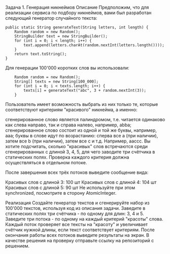 Задача 1. Генерация никнеймов
Описание
Предположим, что для реализации сервиса по подбору никнеймов, вами был разработан следующий генератор случайного текста:

    public static String generateText(String letters, int length) {
        Random random = new Random();
        StringBuilder text = new StringBuilder();
        for (int i = 0; i < length; i++) {
            text.append(letters.charAt(random.nextInt(letters.length())));
        }
        return text.toString();
    }
Для генерации 100'000 коротких слов вы использовали:

        Random random = new Random();
        String[] texts = new String[100_000];
        for (int i = 0; i < texts.length; i++) {
            texts[i] = generateText("abc", 3 + random.nextInt(3));
        }
Пользователь имеет возможность выбрать из них только те, которые соответствуют критериям "красивого" никнейма, а именно:

сгенерированное слово является палиндромом, т.е. читается одинаково как слева направо, так и справа налево, например, abba;
сгенерированное слово состоит из одной и той же буквы, например, aaa;
буквы в слове идут по возрастанию: сперва все a (при наличии), затем все b (при наличии), затем все c и т.д. Например, aaccc.
Вы хотите подсчитать, сколько "красивых" слов встречаются среди сгенерированных с длиной 3, 4, 5, для чего заводите три счётчика в статических полях. Проверка каждого критерия должна осуществляться в отдельном потоке.

После завершения всех трёх потоков выведите сообщение вида:

Красивых слов с длиной 3: 100 шт
Красивых слов с длиной 4: 104 шт
Красивых слов с длиной 5: 90 шт
Не используйте при этом synchronized, посмотрите в сторону AtomicInteger.

Реализация
Создайте генератор текстов и сгенерируйте набор из 100'000 текстов, используя код из описания задачи.
Заведите в статических полях три счётчика - по одному для длин: 3, 4 и 5.
Заведите три потока - по одному на каждый критерий "красоты" слова. Каждый поток проверяет все тексты на "красоту" и увеличивает счётчик нужной длины, если текст соответствует критериям.
После окончания работы всех потоков выведите результаты на экран.
В качестве решения на проверку отправьте ссылку на репозиторий с решением.